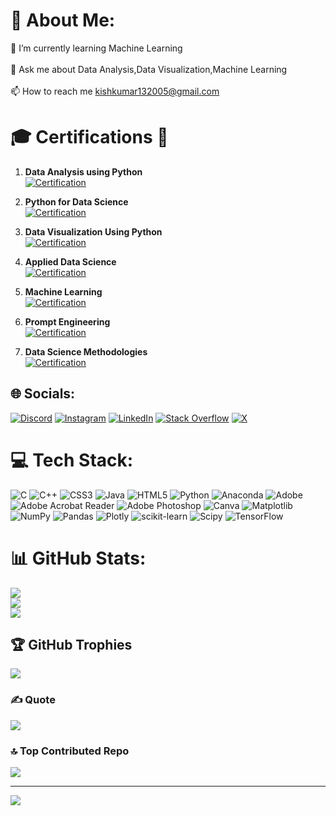 # 💫 About Me:
🌱 I’m currently learning Machine Learning<br><br>💬 Ask me about Data Analysis,Data Visualization,Machine Learning<br><br>📫 How to reach me kishkumar132005@gmail.com
# 🎓 Certifications 📜

1. **Data Analysis using Python**  
   [![Certification](https://img.shields.io/badge/Data_Analysis_using_Python-orange?style=for-the-badge&logo=python&logoColor=black&color=orange)](https://credly.com/badges/ef16ffb5-db3c-4ded-b41b-fcaa35b2d2da/linked_in_profile)

2. **Python for Data Science**  
   [![Certification](https://img.shields.io/badge/Python_for_Data_Science-orange?style=for-the-badge&logo=python&logoColor=black&color=orange)](https://www.credly.com/badges/f7efca15-02ec-46be-a0ac-84c62fea02b3/linked_in_profile)

3. **Data Visualization Using Python**  
   [![Certification](https://img.shields.io/badge/Data_Visualization_Using_Python-orange?style=for-the-badge&logo=python&logoColor=black&color=orange)](https://www.credly.com/badges/a33539eb-e491-449c-8a12-6f1f925248ba/linked_in_profile)

4. **Applied Data Science**  
   [![Certification](https://img.shields.io/badge/Applied_Data_Science-orange?style=for-the-badge&logo=python&logoColor=black&color=orange)](https://www.credly.com/badges/7b399bf8-3691-4ede-b4a9-77cfa15fb325/linked_in_profile)

5. **Machine Learning**  
   [![Certification](https://img.shields.io/badge/Machine_Learning-orange?style=for-the-badge&logo=python&logoColor=black&color=orange)](https://courses.cognitiveclass.ai/certificates/a3fde26a28a04c60adab05199e3294d4)

6. **Prompt Engineering**  
   [![Certification](https://img.shields.io/badge/Prompt_Engineering-orange?style=for-the-badge&logo=robot&logoColor=black&color=orange)](https://courses.cognitiveclass.ai/certificates/e605bffd4da945149049fe4a2955efd4)

7. **Data Science Methodologies**  
   [![Certification](https://img.shields.io/badge/Data_Science_Methodologies-orange?style=for-the-badge&logo=python&logoColor=black&color=orange)](https://www.credly.com/badges/70ae2196-2b81-4544-b703-16d7b09cdccb/linked_in_profile)





## 🌐 Socials:
[![Discord](https://img.shields.io/badge/Discord-%237289DA.svg?logo=discord&logoColor=white)](https://discord.gg/https://discord.com/invite/tenacious_quail_34080) [![Instagram](https://img.shields.io/badge/Instagram-%23E4405F.svg?logo=Instagram&logoColor=white)](https://instagram.com/https://instagram.com/kish130105?igsh=ZjF2NHRvb3BoNmpl) [![LinkedIn](https://img.shields.io/badge/LinkedIn-%230077B5.svg?logo=linkedin&logoColor=white)](https://linkedin.com/in/https://www.linkedin.com/in/kishan-kumar-037175259/) [![Stack Overflow](https://img.shields.io/badge/-Stackoverflow-FE7A16?logo=stack-overflow&logoColor=white)](https://stackoverflow.com/users/https://stackoverflow.com/users/22225222/kishan-kumar) [![X](https://img.shields.io/badge/X-black.svg?logo=X&logoColor=white)](https://x.com/https://twitter.com/KishanKumar1329) 

# 💻 Tech Stack:
![C](https://img.shields.io/badge/c-%2300599C.svg?style=for-the-badge&logo=c&logoColor=white) ![C++](https://img.shields.io/badge/c++-%2300599C.svg?style=for-the-badge&logo=c%2B%2B&logoColor=white) ![CSS3](https://img.shields.io/badge/css3-%231572B6.svg?style=for-the-badge&logo=css3&logoColor=white) ![Java](https://img.shields.io/badge/java-%23ED8B00.svg?style=for-the-badge&logo=openjdk&logoColor=white) ![HTML5](https://img.shields.io/badge/html5-%23E34F26.svg?style=for-the-badge&logo=html5&logoColor=white) ![Python](https://img.shields.io/badge/python-3670A0?style=for-the-badge&logo=python&logoColor=ffdd54) ![Anaconda](https://img.shields.io/badge/Anaconda-%2344A833.svg?style=for-the-badge&logo=anaconda&logoColor=white) ![Adobe](https://img.shields.io/badge/adobe-%23FF0000.svg?style=for-the-badge&logo=adobe&logoColor=white) ![Adobe Acrobat Reader](https://img.shields.io/badge/Adobe%20Acrobat%20Reader-EC1C24.svg?style=for-the-badge&logo=Adobe%20Acrobat%20Reader&logoColor=white) ![Adobe Photoshop](https://img.shields.io/badge/adobe%20photoshop-%2331A8FF.svg?style=for-the-badge&logo=adobe%20photoshop&logoColor=white) ![Canva](https://img.shields.io/badge/Canva-%2300C4CC.svg?style=for-the-badge&logo=Canva&logoColor=white) ![Matplotlib](https://img.shields.io/badge/Matplotlib-%23ffffff.svg?style=for-the-badge&logo=Matplotlib&logoColor=black) ![NumPy](https://img.shields.io/badge/numpy-%23013243.svg?style=for-the-badge&logo=numpy&logoColor=white) ![Pandas](https://img.shields.io/badge/pandas-%23150458.svg?style=for-the-badge&logo=pandas&logoColor=white) ![Plotly](https://img.shields.io/badge/Plotly-%233F4F75.svg?style=for-the-badge&logo=plotly&logoColor=white) ![scikit-learn](https://img.shields.io/badge/scikit--learn-%23F7931E.svg?style=for-the-badge&logo=scikit-learn&logoColor=white) ![Scipy](https://img.shields.io/badge/SciPy-%230C55A5.svg?style=for-the-badge&logo=scipy&logoColor=%white) ![TensorFlow](https://img.shields.io/badge/TensorFlow-%23FF6F00.svg?style=for-the-badge&logo=TensorFlow&logoColor=white)
# 📊 GitHub Stats:
![](https://github-readme-stats.vercel.app/api?username=kishankumar1328&theme=dark&hide_border=false&include_all_commits=true&count_private=true)<br/>
![](https://github-readme-streak-stats.herokuapp.com/?user=kishankumar1328&theme=dark&hide_border=false)<br/>
![](https://github-readme-stats.vercel.app/api/top-langs/?username=kishankumar1328&theme=dark&hide_border=false&include_all_commits=true&count_private=true&layout=compact)

## 🏆 GitHub Trophies
![](https://github-profile-trophy.vercel.app/?username=kishankumar1328&theme=dark&no-frame=false&no-bg=false&margin-w=4)

### ✍️ Quote
![](https://quotes-github-readme.vercel.app/api?type=horizontal&theme=gruvbox)

### 🔝 Top Contributed Repo
![](https://github-contributor-stats.vercel.app/api?username=kishankumar1328&limit=5&theme=onedark&combine_all_yearly_contributions=true)


---
[![](https://visitcount.itsvg.in/api?id=kishankumar1328&icon=7&color=0)](https://visitcount.itsvg.in)

<!-- Proudly created with GPRM ( https://gprm.itsvg.in ) -->
